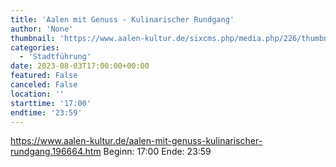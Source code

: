 ```yaml
---
title: 'Aalen mit Genuss - Kulinarischer Rundgang'
author: 'None'
thumbnail: 'https://www.aalen-kultur.de/sixcms.php/media.php/226/thumbnails/5%20Aalen%20mit%20Genuss%20%28c%29%20Stadt%20Aalen.jpg.601444.jpg'
categories:
  - 'Stadtführung'
date: 2023-08-03T17:00:00+00:00
featured: False
canceled: False
location: ''
starttime: '17:00'
endtime: '23:59'
---
```

https://www.aalen-kultur.de/aalen-mit-genuss-kulinarischer-rundgang.196664.htm
Beginn: 17:00
 Ende: 23:59